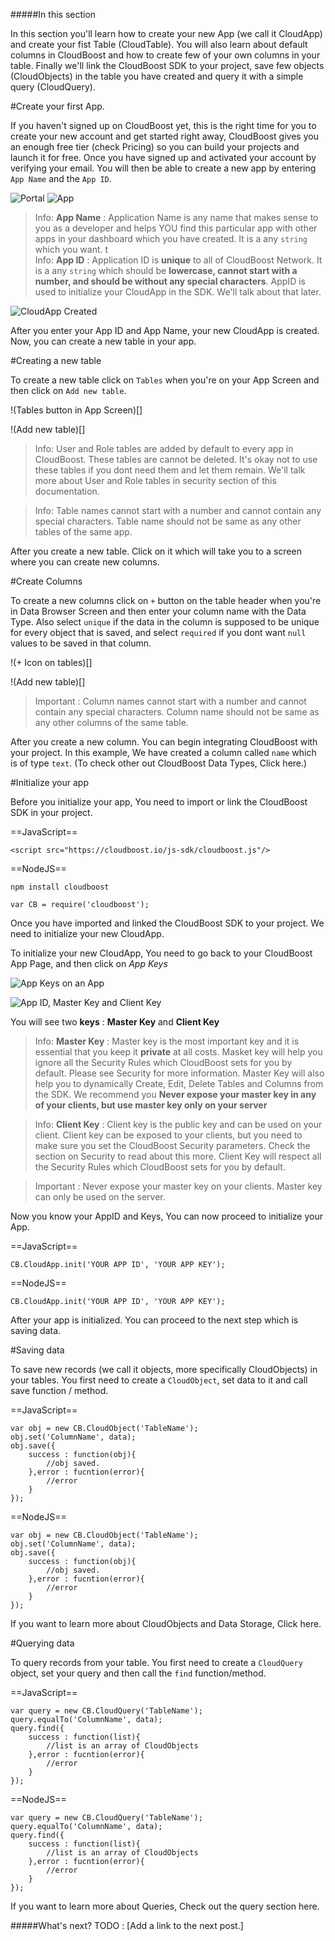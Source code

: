 #####In this section

In this section you'll learn how to create your new App (we call it CloudApp) and create your fist Table (CloudTable). You will also learn about default columns in CloudBoost and how to create few of your own columns in your table. Finally we'll link the CloudBoost SDK to your project, save few objects (CloudObjects) in the table you have created and query it with a simple query (CloudQuery). 

#Create your first App.

If you haven't signed up on CloudBoost yet, this is the right time for you to create your new account and get started right away, CloudBoost gives you an enough free tier (check Pricing) so you can build your projects and launch it for free. Once you have signed up and activated your account by verifying your email. You will then be able to create a new app by entering `App Name` and the `App ID`.

<img class="full-length-img" alt="Portal" src="https://blog.cloudboost.io/content/images/2015/08/Screen1.PNG">

<img class="center-img" alt="App" src="https://blog.cloudboost.io/content/images/2015/08/Screen2.PNG">

>Info: **App Name** : Application Name is any name that makes sense to you as a developer and helps YOU find this particular app with other apps in your dashboard which you have created. It is a any `string` which you want. 
t  
>Info: **App ID** : Application ID is **unique** to all of CloudBoost Network. It is a any `string` which should be **lowercase, cannot start with a number, and should be without any special characters**. AppID is used to initialize your CloudApp in the SDK. We'll talk about that later. 

![CloudApp Created](https://blog.cloudboost.io/content/images/2015/08/Screen3.PNG)

After you enter your App ID and App Name, your new CloudApp is created. Now, you can create a new table in your app. 

#Creating a new table

To create a new table click on `Tables` when you're on your App Screen and then click on `Add new table`. 

!(Tables button in App Screen)[]

!(Add new table)[]

>Info: User and Role tables are added by default to every app in CloudBoost. These tables are cannot be deleted. It's okay not to use these tables if you dont need them and let them remain. We'll talk more about User and Role tables in security section of this documentation. 

>Info: Table names cannot start with a number and cannot contain any special characters. Table name should not be same as any other tables of the same app. 

After you create a new table. Click on it which will take you to a screen where you can create new columns.

#Create Columns

To create a new columns click on `+` button on the table header when you're in Data Browser Screen and then enter your column name with the Data Type. Also select `unique` if the data in the column is supposed to be unique for every object that is saved, and select `required` if you dont want `null` values to be saved in that column.

!(+ Icon on tables)[]

!(Add new table)[]

>Important : Column names cannot start with a number and cannot contain any special characters. Column name should not be same as any other columns of the same table. 

After you create a new column. You can begin integrating CloudBoost with your project. In this example, We have created a column called `name` which is of type `text`. (To check other out CloudBoost Data Types, Click here.)


#Initialize your app

Before you initialize your app, You need to import or link the CloudBoost SDK in your project. 

==JavaScript==
```
<script src="https://cloudboost.io/js-sdk/cloudboost.js"/>
```

==NodeJS==
```
npm install cloudboost

var CB = require('cloudboost');
```

Once you have imported and linked the CloudBoost SDK to your project. We need to initialize your new CloudApp. 

To initialize your new CloudApp, You need to go back to your CloudBoost App Page, and then click on *App Keys*

![App Keys on an App](https://blog.cloudboost.io/content/images/2015/08/AppKey.PNG)

![App ID, Master Key and Client Key]()

You will see two **keys** : **Master Key** and **Client Key**

>Info: **Master Key** : Master key is the most important key and it is essential that you keep it **private** at all costs. Masket key will help you ignore all the Security Rules which CloudBoost sets for you by default. Please see Security for more information. Master Key will also help you to dynamically Create, Edit, Delete Tables and Columns from the SDK. We recommend you **Never expose your master key in any of your clients, but use master key only on your server**

>Info: **Client Key** : Client key is the public key and can be used on your client. Client key can be exposed to your clients, but you need to make sure you set the CloudBoost Security parameters. Check the section on Security to read about this more.  Client Key will respect all the Security Rules which CloudBoost sets for you by default.

>Important : Never expose your master key on your clients. Master key can only be used on the server. 

Now you know your AppID and Keys, You can now proceed to initialize your App. 


==JavaScript==
```
CB.CloudApp.init('YOUR APP ID', 'YOUR APP KEY');
```

==NodeJS==
```
CB.CloudApp.init('YOUR APP ID', 'YOUR APP KEY');
```

After your app is initialized. You can proceed to the next step which is saving data. 

#Saving data

To save new records (we call it objects, more specifically CloudObjects) in your tables. You first need to create a `CloudObject`, set data to it and call save function / method. 

==JavaScript==
```
var obj = new CB.CloudObject('TableName');
obj.set('ColumnName', data);
obj.save({
    success : function(obj){
        //obj saved. 
    },error : fucntion(error){
        //error
    }
});
```

==NodeJS==
```
var obj = new CB.CloudObject('TableName');
obj.set('ColumnName', data);
obj.save({
    success : function(obj){
        //obj saved. 
    },error : fucntion(error){
        //error
    }
});
```

If you want to learn more about CloudObjects and Data Storage, Click here. 

#Querying data

To query records from your table. You first need to create a `CloudQuery` object, set your query and then call the `find` function/method.

==JavaScript==
```
var query = new CB.CloudQuery('TableName');
query.equalTo('ColumnName', data);
query.find({
    success : function(list){
        //list is an array of CloudObjects
    },error : fucntion(error){
        //error
    }
});
```

==NodeJS==
```
var query = new CB.CloudQuery('TableName');
query.equalTo('ColumnName', data);
query.find({
    success : function(list){
        //list is an array of CloudObjects
    },error : fucntion(error){
        //error
    }
});
```

If you want to learn more about Queries, Check out the query section here. 

#####What's next?
TODO : [Add a link to the next post.]


